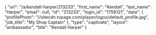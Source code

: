 {
    "url": "\/a\/kendall-harper\/213233",
    "first_name": "Kendall",
    "last_name": "Harper",
    "email": null,
    "id": "213233",
    "login_id": "1759121",
    "data": {
        "profilePhoto": "\/\/sitecdn.tvpage.com\/player\/logos\/default_profile.jpg",
        "job_title": "My Shop Captain"
    },
    "type": "captivate",
    "layout": "ambassador",
    "title": "Kendall Harper"
}